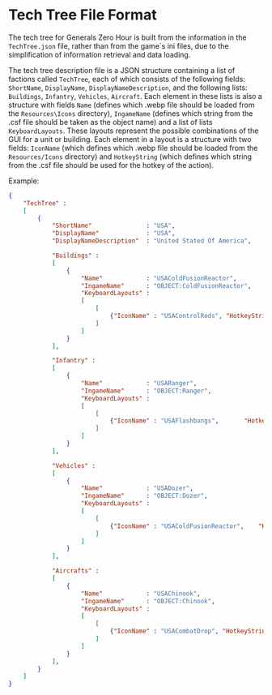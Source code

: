 # Tech Tree File Format

The tech tree for Generals Zero Hour is built from the information in the `TechTree.json` file, rather than from the game`s ini files, due to the simplification of information retrieval and data loading.

The tech tree description file is a JSON structure containing a list of factions called `TechTree`, each of which consists of the following fields: `ShortName`, `DisplayName`, `DisplayNameDescription`, and the following lists: `Buildings`, `Infantry`, `Vehicles`, `Aircraft`. Each element in these lists is also a structure with fields `Name` (defines which .webp file should be loaded from the `Resources\Icons` directory), `IngameName` (defines which string from the .csf file should be taken as the object name) and a list of lists `KeyboardLayouts`. These layouts represent the possible combinations of the GUI for a unit or building. Each element in a layout is a structure with two fields: `IconName` (which defines which .webp file should be loaded from the `Resources/Icons` directory) and `HotkeyString` (which defines which string from the .csf file should be used for the hotkey of the action).

Example:

```json
{
    "TechTree" : 
    [
        {
            "ShortName"               : "USA",
            "DisplayName"             : "USA",
            "DisplayNameDescription"  : "United Stated Of America",

            "Buildings" : 
            [
                {
                    "Name"            : "USAColdFusionReactor",
                    "IngameName"      : "OBJECT:ColdFusionReactor",
                    "KeyboardLayouts" : 
                    [
                        [
                            {"IconName" : "USAControlRods", "HotkeyString" : "CONTROLBAR:UpgradeAmericaAdvancedControlRods"},
                        ]
                    ]
                }
            ],

            "Infantry" : 
            [
                {
                    "Name"            : "USARanger",
                    "IngameName"      : "OBJECT:Ranger",
                    "KeyboardLayouts" : 
                    [
                        [
                            {"IconName" : "USAFlashbangs",       "HotkeyString" : "CONTROLBAR:FlashBangGrenadeMode"},
                        ]
                    ]
                }
            ],

            "Vehicles" : 
            [
                {
                    "Name"            : "USADozer",
                    "IngameName"      : "OBJECT:Dozer",
                    "KeyboardLayouts" : 
                    [
                        [
                            {"IconName" : "USAColdFusionReactor",    "HotkeyString" : "CONTROLBAR:ConstructAmericaPowerPlant"},
                        ]
                    ]
                }
            ],

            "Aircrafts" : 
            [
                {
                    "Name"            : "USAChinook",
                    "IngameName"      : "OBJECT:Chinook",
                    "KeyboardLayouts" : 
                    [
                        [
                            {"IconName" : "USACombatDrop", "HotkeyString" : "CONTROLBAR:CombatDrop"},
                        ]
                    ]
                }
            ],
        }
    ]
}
```
